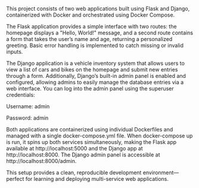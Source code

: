 This project consists of two web applications built using Flask and Django, containerized with Docker and orchestrated using Docker Compose.

The Flask application provides a simple interface with two routes: the homepage displays a "Hello, World!" message, and a second route contains a form that takes the user’s name and age, returning a personalized greeting. Basic error handling is implemented to catch missing or invalid inputs.

The Django application is a vehicle inventory system that allows users to view a list of cars and bikes on the homepage and submit new entries through a form. Additionally, Django’s built-in admin panel is enabled and configured, allowing admins to easily manage the database entries via a web interface.
You can log into the admin panel using the superuser credentials:

Username: admin

Password: admin

Both applications are containerized using individual Dockerfiles and managed with a single docker-compose.yml file. When docker-compose up is run, it spins up both services simultaneously, making the Flask app available at http://localhost:5000 and the Django app at http://localhost:8000. The Django admin panel is accessible at http://localhost:8000/admin.

This setup provides a clean, reproducible development environment—perfect for learning and deploying multi-service web applications.

